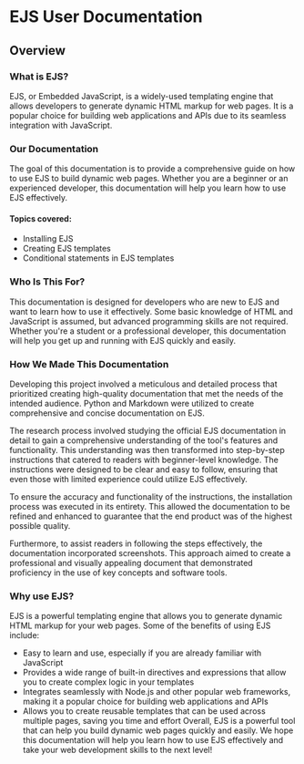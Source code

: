 # EJS User Documentation

## Overview

### What is EJS?

EJS, or Embedded JavaScript, is a widely-used templating engine that allows developers to generate dynamic HTML markup for web pages. It is a popular choice for building web applications and APIs due to its seamless integration with JavaScript.

### Our Documentation

The goal of this documentation is to provide a comprehensive guide on how to use EJS to build dynamic web pages. Whether you are a beginner or an experienced developer, this documentation will help you learn how to use EJS effectively.

#### Topics covered:

- Installing EJS
- Creating EJS templates
- Conditional statements in EJS templates

### Who Is This For?

This documentation is designed for developers who are new to EJS and want to learn how to use it effectively. Some basic knowledge of HTML and JavaScript is assumed, but advanced programming skills are not required. Whether you're a student or a professional developer, this documentation will help you get up and running with EJS quickly and easily.

### How We Made This Documentation

Developing this project involved a meticulous and detailed process that prioritized creating high-quality documentation that met the needs of the intended audience. Python and Markdown were utilized to create comprehensive and concise documentation on EJS.

The research process involved studying the official EJS documentation in detail to gain a comprehensive understanding of the tool's features and functionality. This understanding was then transformed into step-by-step instructions that catered to readers with beginner-level knowledge. The instructions were designed to be clear and easy to follow, ensuring that even those with limited experience could utilize EJS effectively.

To ensure the accuracy and functionality of the instructions, the installation process was executed in its entirety. This allowed the documentation to be refined and enhanced to guarantee that the end product was of the highest possible quality.

Furthermore, to assist readers in following the steps effectively, the documentation incorporated screenshots. This approach aimed to create a professional and visually appealing document that demonstrated proficiency in the use of key concepts and software tools.

### Why use EJS?

EJS is a powerful templating engine that allows you to generate dynamic HTML markup for your web pages. Some of the benefits of using EJS include:

- Easy to learn and use, especially if you are already familiar with JavaScript
- Provides a wide range of built-in directives and expressions that allow you to create complex logic in your templates
- Integrates seamlessly with Node.js and other popular web frameworks, making it a popular choice for building web applications and APIs
- Allows you to create reusable templates that can be used across multiple pages, saving you time and effort
  Overall, EJS is a powerful tool that can help you build dynamic web pages quickly and easily. We hope this documentation will help you learn how to use EJS effectively and take your web development skills to the next level!

